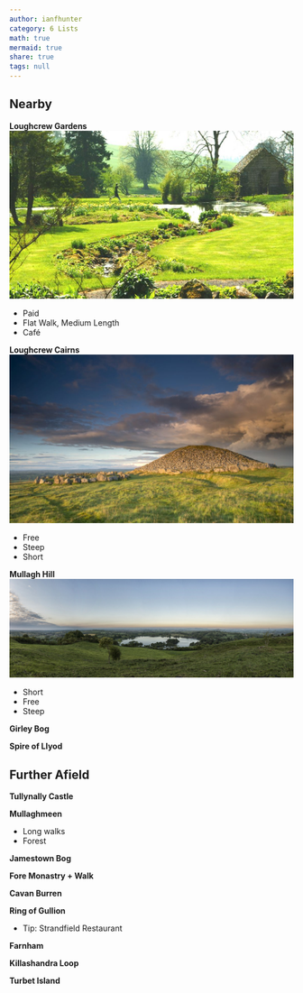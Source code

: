 ```yaml
---
author: ianfhunter
category: 6 Lists
math: true
mermaid: true
share: true
tags: null
---
```


## Nearby
**Loughcrew Gardens**
<img src='/assets/img/notes/Pasted image 20230529105451.png' />
- Paid
- Flat Walk, Medium Length
- Café

**Loughcrew Cairns**
<img src='/assets/img/notes/Pasted image 20230529105516.png' />
- Free
- Steep
- Short

**Mullagh Hill**
<img src='/assets/img/notes/Pasted image 20230529105534.png' />
- Short
- Free
- Steep

**Girley Bog**

**Spire of Llyod**

## Further Afield
**Tullynally Castle**

**Mullaghmeen**
- Long walks
- Forest

**Jamestown Bog**

**Fore Monastry + Walk**

**Cavan Burren**

**Ring of Gullion**
- Tip: Strandfield Restaurant

**Farnham**

**Killashandra Loop**

**Turbet Island**